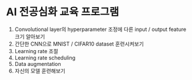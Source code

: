 # AI 전공심화 교육 프로그램
1. Convolutional layer의 hyperparameter 조정에 다른 input / output feature 크기 알아보기
2. 간단한 CNN으로 MNIST / CIFAR10 dataset 훈련시켜보기
3. Learning rate 조절
4. Learning rate scheduling
5. Data augmentation
6. 자신의 모델 훈련해보기
